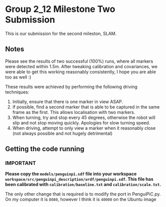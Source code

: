 # Group 2_12 Milestone Two Submission

This is our submission for the second mileston, SLAM. 

## Notes

Please see the results of two successful (100%) runs, where all markers were detected within 1.5m. After tweaking calibration and covariances, we were able to get this working reasonably consistently, I hope you are able too as well :) 

These results were achieved by performing the following driving techniques: 
1. Initially, ensure that there is one marker in view ASAP. 
2. If possible, find a second marker that is able to be captured in the same frame as the first. This allows localisation with two markers.
3. When turning, try and stop every 45 degrees, otherwise the robot will slip and not stop moving quickly. Apologies for slow turning speed.
4. When driving, attempt to only view a marker when it reasonably close (not always possible and not hugely detrimental)

## Getting the code running

### **IMPORTANT**

**Please copy the `models/penguinpi.sdf` file into your workspace `workspace/src/penguinpi_description/urdf/penguinpi.sdf`. This file has been calibrated with `calibration/baseline.txt` and `calibration/scale.txt`.**

The only other change that is required is to modify the port in PenguiPiC.py. On my computer it is `8080`, however I think it is `40000` on the Ubuntu image
